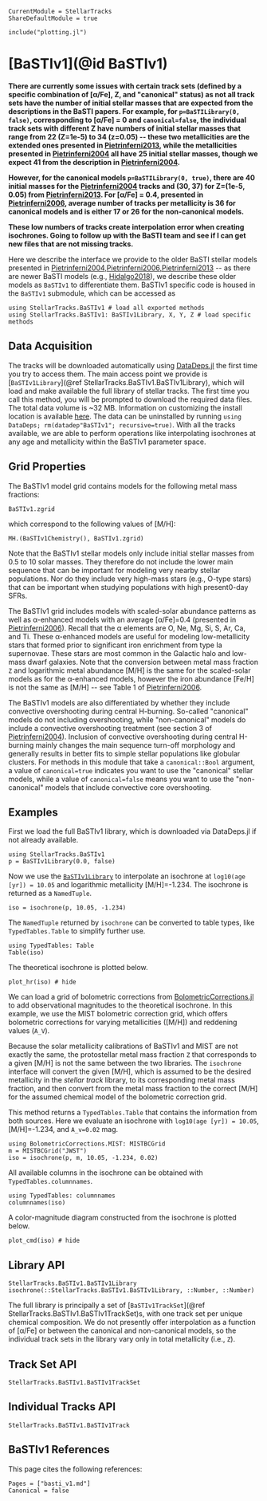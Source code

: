 ```@meta
CurrentModule = StellarTracks
ShareDefaultModule = true
```

```@setup
include("plotting.jl")
```

# [BaSTIv1](@id BaSTIv1)

**There are currently some issues with certain track sets (defined by a specific combination of \[α/Fe\], Z, and "canonical" status) as not all track sets have the number of initial stellar masses that are expected from the descriptions in the BaSTI papers. For example, for `p=BaSTILibrary(0, false)`, corresponding to \[α/Fe\] = 0 and `canonical=false`, the individual track sets with different Z have numbers of initial stellar masses that range from 22 (Z=1e-5) to 34 (z=0.05) -- these two metallicities are the extended ones presented in [Pietrinferni2013](@citet), while the metallicities presented in [Pietrinferni2004](@citet) all have 25 initial stellar masses, though we expect 41 from the description in [Pietrinferni2004](@citet).**

**However, for the canonical models `p=BaSTILibrary(0, true)`, there are 40 initial masses for the [Pietrinferni2004](@citet) tracks and (30, 37) for Z=(1e-5, 0.05) from [Pietrinferni2013](@citet). For \[α/Fe\] = 0.4, presented in [Pietrinferni2006](@citet), average number of tracks per metallicity is 36 for canonical models and is either 17 or 26 for the non-canonical models.**

**These low numbers of tracks create interpolation error when creating isochrones. Going to follow up with the BaSTI team and see if I can get new files that are not missing tracks.**

Here we describe the interface we provide to the older BaSTI stellar models presented in [Pietrinferni2004,Pietrinferni2006,Pietrinferni2013](@citet) -- as there are newer BaSTI models (e.g., [Hidalgo2018](@citet)), we describe these older models as `BaSTIv1` to differentiate them. BaSTIv1 specific code is housed in the `BaSTIv1` submodule, which can be accessed as

```@example
using StellarTracks.BaSTIv1 # load all exported methods
using StellarTracks.BaSTIv1: BaSTIv1Library, X, Y, Z # load specific methods
```

## Data Acquisition

The tracks will be downloaded automatically using [DataDeps.jl](https://github.com/oxinabox/DataDeps.jl) the first time you try to access them. The main access point we provide is [`BaSTIv1Library`](@ref StellarTracks.BaSTIv1.BaSTIv1Library), which will load and make available the full library of stellar tracks. The first time you call this method, you will be prompted to download the required data files. The total data volume is ~32 MB. Information on customizing the install location is available [here](https://www.oxinabox.net/DataDeps.jl/stable/z10-for-end-users/). The data can be uninstalled by running `using DataDeps; rm(datadep"BaSTIv1"; recursive=true)`. With all the tracks available, we are able to perform operations like interpolating isochrones at any age and metallicity within the BaSTIv1 parameter space.

## Grid Properties
The BaSTIv1 model grid contains models for the following metal mass fractions:

```@example
BaSTIv1.zgrid
```

which correspond to the following values of \[M/H\]:

```@example
MH.(BaSTIv1Chemistry(), BaSTIv1.zgrid)
```

Note that the BaSTIv1 stellar models only include initial stellar masses from 0.5 to 10 solar masses. They therefore do not include the lower main sequence that can be important for modeling very nearby stellar populations. Nor do they include very high-mass stars (e.g., O-type stars) that can be important when studying populations with high present0-day SFRs.

The BaSTIv1 grid includes models with scaled-solar abundance patterns as well as α-enhanced models with an average \[α/Fe\]=0.4 (presented in [Pietrinferni2006](@citet)). Recall that the α elements are O, Ne, Mg, Si, S, Ar, Ca, and Ti. These α-enhanced models are useful for modeling low-metallicity stars that formed prior to significant iron enrichment from type Ia supernovae. These stars are most common in the Galactic halo and low-mass dwarf galaxies. Note that the conversion between metal mass fraction ``Z`` and logarithmic metal abundance \[M/H\] is the same for the scaled-solar models as for the α-enhanced models, however the iron abundance \[Fe/H\] is not the same as \[M/H\] -- see Table 1 of [Pietrinferni2006](@citet).

The BaSTIv1 models are also differentiated by whether they include convective overshooting during central H-burning. So-called "canonical" models do not including overshooting, while "non-canonical" models do include a convective overshooting treatment (see section 3 of [Pietrinferni2004](@citet)). Inclusion of convective overshooting during central H-burning mainly changes the main sequence turn-off morphology and generally results in better fits to simple stellar populations like globular clusters. For methods in this module that take a `canonical::Bool` argument, a value of `canonical=true` indicates you want to use the "canonical" stellar models, while a value of `canonical=false` means you want to use the "non-canonical" models that include convective core overshooting.

## Examples
First we load the full BaSTIv1 library, which is downloaded via DataDeps.jl if not already available.
```@example
using StellarTracks.BaSTIv1
p = BaSTIv1Library(0.0, false)
```

Now we use the [`BaSTIv1Library`](@ref) to interpolate an isochrone at `log10(age [yr]) = 10.05` and logarithmic metallicity \[M/H\]=-1.234. The isochrone is returned as a `NamedTuple`.
```@example
iso = isochrone(p, 10.05, -1.234)
```

The `NamedTuple` returned by `isochrone` can be converted to table types, like `TypedTables.Table` to simplify further use.
```@example
using TypedTables: Table
Table(iso)
```

The theoretical isochrone is plotted below.

```@example
plot_hr(iso) # hide
```

We can load a grid of bolometric corrections from [BolometricCorrections.jl](https://github.com/cgarling/BolometricCorrections.jl) to add observational magnitudes to the theoretical isochrone. In this example, we use the MIST bolometric correction grid, which offers bolometric corrections for varying metallicities (\[M/H\]) and reddening values (``A_V``).

Because the solar metallicity calibrations of BaSTIv1 and MIST are not exactly the same, the protostellar metal mass fraction ``Z`` that corresponds to a given \[M/H\] is not the same between the two libraries. The `isochrone` interface will convert the given \[M/H\], which is assumed to be the desired metallicity in the *stellar track* library, to its corresponding metal mass fraction, and then convert from the metal mass fraction to the correct \[M/H\] for the assumed chemical model of the bolometric correction grid.

This method returns a `TypedTables.Table` that contains the information from both sources. Here we evaluate an isochrone with `log10(age [yr]) = 10.05`, \[M/H\]=-1.234, and ``A_v=0.02`` mag. 

```@example
using BolometricCorrections.MIST: MISTBCGrid
m = MISTBCGrid("JWST")
iso = isochrone(p, m, 10.05, -1.234, 0.02)
```

All available columns in the isochrone can be obtained with `TypedTables.columnnames`.

```@example
using TypedTables: columnnames
columnnames(iso)
```

A color-magnitude diagram constructed from the isochrone is plotted below.

```@example
plot_cmd(iso) # hide
```

## Library API
```@docs
StellarTracks.BaSTIv1.BaSTIv1Library
isochrone(::StellarTracks.BaSTIv1.BaSTIv1Library, ::Number, ::Number)
```

The full library is principally a set of [`BaSTIv1TrackSet`](@ref StellarTracks.BaSTIv1.BaSTIv1TrackSet)s, with one track set per unique chemical composition. We do not presently offer interpolation as a function of \[α/Fe\] or between the canonical and non-canonical models, so the individual track sets in the library vary only in total metallicity (i.e., ``Z``).

## Track Set API
```@docs
StellarTracks.BaSTIv1.BaSTIv1TrackSet
```
 
## Individual Tracks API
```@docs
StellarTracks.BaSTIv1.BaSTIv1Track
```

## BaSTIv1 References
This page cites the following references:

```@bibliography
Pages = ["basti_v1.md"]
Canonical = false
```